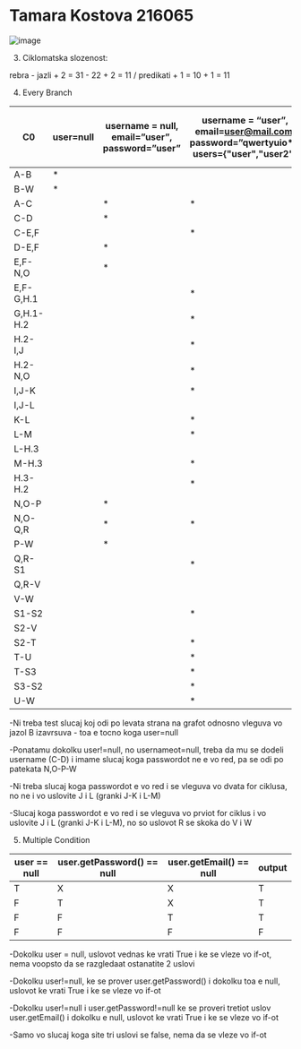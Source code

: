 # Tamara Kostova 216065

![image](https://github.com/tamara-kostova/SI_2023_lab2_216065/assets/90916955/a16fd697-1f3d-4720-8920-b5700efee933)


3. Ciklomatska slozenost:

rebra - jazli + 2 = 31 - 22 + 2 = 11 / predikati + 1 = 10 + 1 = 11

4. Every Branch

| C0 | user=null | username = null, email=”user”, password=”user” | username = “user”, email=user@mail.com, password=”qwertyuio*”, users={"user","user2"} | username = “user”, email=user@mail.com, password=”qwer tyuio*”, users={"user1","user2"} |
| ---- | --- | --- | --- | --- |
| A-B | * |  |  |  |
| B-W | * |  |  |  |
| A-C |  | * | * | * |
| C-D |  | * |  |  |
| C-E,F |  |  | * | * |
| D-E,F |  | * |  |  |
| E,F-N,O |  | * |  |  |
| E,F-G,H.1 |  |  | * | * |
| G,H.1-H.2 |  |  | * | * |
| H.2-I,J |  |  | * | * |
| H.2-N,O |  |  | * | * |
| I,J-K |  |  | * |  |
| I,J-L |  |  |  | * |
| K-L |  |  | * |  |
| L-M |  |  | * |  |
| L-H.3 |  |  |  | * |
| M-H.3 |  |  | * |  |
| H.3-H.2 |  |  | * | * |
| N,O-P |  | * |  |  |
| N,O-Q,R |  | * | * | * |
| P-W |  | * |  |  |
| Q,R-S1 |  |  | * |  |
| Q,R-V |  |  |  | * |
| V-W |  |  |  | * |
| S1-S2 |  |  | * |  |
| S2-V |  |  |  |  |
| S2-T |  |  | * |  |
| T-U |  |  | * |  |
| T-S3 |  |  | * |  |
| S3-S2 |  |  | * |  |
| U-W |  |  | * |  |

-Ni treba test slucaj koj odi po levata strana na grafot odnosno vleguva vo jazol B izavrsuva - toa e tocno koga user=null

-Ponatamu dokolku user!=null, no usernameot=null, treba da mu se dodeli username (C-D) i imame slucaj koga passwordot ne e vo red, pa se odi po patekata N,O-P-W

-Ni treba slucaj koga passwordot e vo red i se vleguva vo dvata for ciklusa, no ne i vo uslovite J i L (granki J-K i L-M)

-Slucaj koga passwordot e vo red i se vleguva vo prviot for ciklus i vo uslovite J i L (granki J-K i L-M), no so uslovot R se skoka do V i W

5. Multiple Condition

| user == null | user.getPassword() == null | user.getEmail() == null | output |
| --- | --- | --- | --- |
| T | X | X | T |
| F | T | X | T |
| F | F | T | T |
| F | F | F | F |

-Dokolku user = null, uslovot vednas ke vrati True i ke se vleze vo if-ot, nema voopsto da se razgledaat ostanatite 2 uslovi

-Dokolku user!=null, ke se prover user.getPassword() i dokolku toa e null, uslovot ke vrati True i ke se vleze vo if-ot

-Dokolku user!=null i user.getPassword!=null ke se proveri tretiot uslov user.getEmail() i dokolku e null, uslovot ke vrati True i ke se vleze vo if-ot

-Samo vo slucaj koga site tri uslovi se false, nema da se vleze vo if-ot 

